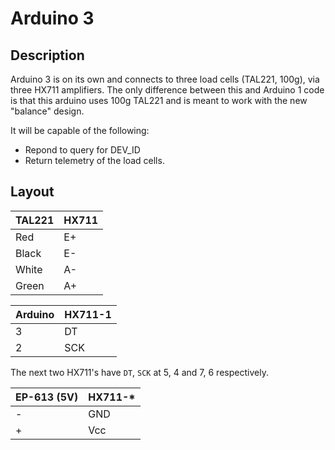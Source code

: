 # Arduino 3

## Description
Arduino 3 is on its own and connects to three load cells (TAL221, 100g), via three HX711 amplifiers. The only difference between this and Arduino 1 code is that this arduino uses 100g TAL221 and is meant to work with the new "balance" design.

It will be capable of the following:
- Repond to query for DEV\_ID
- Return telemetry of the load cells. 

## Layout
| TAL221 | HX711 |
|--------|-------|
| Red    | E+    |
| Black  | E-    |
| White  | A-    |
| Green  | A+    |

| Arduino | HX711-1 |
|---------|---------|
| 3       | DT      |
| 2       | SCK     |

The next two HX711's have `DT`, `SCK` at 5, 4 and 7, 6 respectively.

| EP-613 (5V) | HX711-* |
|-------------|---------|
| -           | GND     |
| +           | Vcc     |

